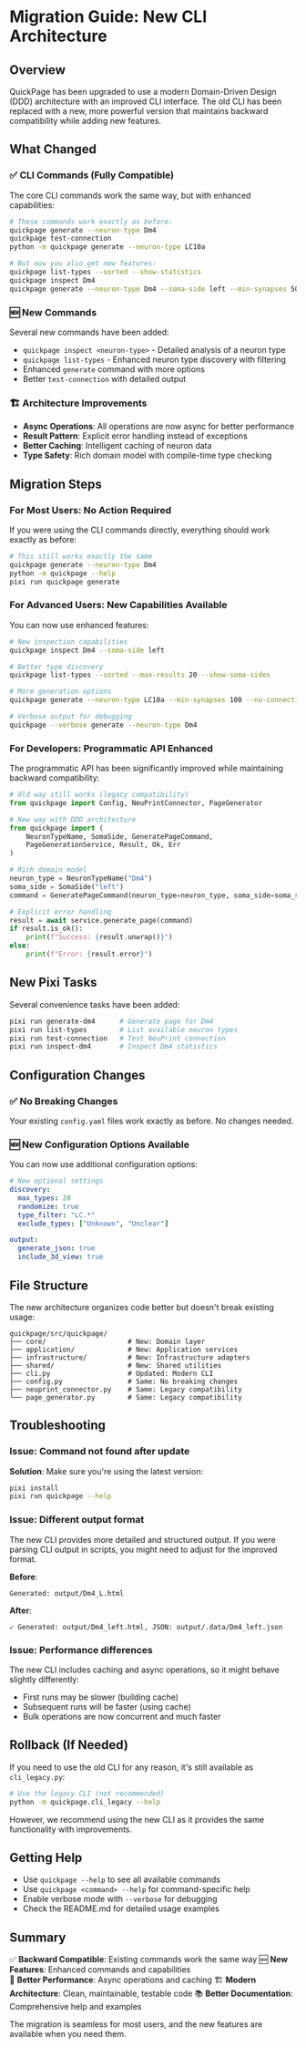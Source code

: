 # Migration Guide: New CLI Architecture

## Overview

QuickPage has been upgraded to use a modern Domain-Driven Design (DDD) architecture with an improved CLI interface. The old CLI has been replaced with a new, more powerful version that maintains backward compatibility while adding new features.

## What Changed

### ✅ CLI Commands (Fully Compatible)

The core CLI commands work the same way, but with enhanced capabilities:

```bash
# These commands work exactly as before:
quickpage generate --neuron-type Dm4
quickpage test-connection
python -m quickpage generate --neuron-type LC10a

# But now you also get new features:
quickpage list-types --sorted --show-statistics
quickpage inspect Dm4
quickpage generate --neuron-type Dm4 --soma-side left --min-synapses 50
```

### 🆕 New Commands

Several new commands have been added:

- `quickpage inspect <neuron-type>` - Detailed analysis of a neuron type
- `quickpage list-types` - Enhanced neuron type discovery with filtering
- Enhanced `generate` command with more options
- Better `test-connection` with detailed output

### 🏗️ Architecture Improvements

- **Async Operations**: All operations are now async for better performance
- **Result Pattern**: Explicit error handling instead of exceptions
- **Better Caching**: Intelligent caching of neuron data
- **Type Safety**: Rich domain model with compile-time type checking

## Migration Steps

### For Most Users: No Action Required

If you were using the CLI commands directly, everything should work exactly as before:

```bash
# This still works exactly the same
quickpage generate --neuron-type Dm4
python -m quickpage --help
pixi run quickpage generate
```

### For Advanced Users: New Capabilities Available

You can now use enhanced features:

```bash
# New inspection capabilities
quickpage inspect Dm4 --soma-side left

# Better type discovery
quickpage list-types --sorted --max-results 20 --show-soma-sides

# More generation options
quickpage generate --neuron-type LC10a --min-synapses 100 --no-connectivity

# Verbose output for debugging
quickpage --verbose generate --neuron-type Dm4
```

### For Developers: Programmatic API Enhanced

The programmatic API has been significantly improved while maintaining backward compatibility:

```python
# Old way still works (legacy compatibility)
from quickpage import Config, NeuPrintConnector, PageGenerator

# New way with DDD architecture
from quickpage import (
    NeuronTypeName, SomaSide, GeneratePageCommand,
    PageGenerationService, Result, Ok, Err
)

# Rich domain model
neuron_type = NeuronTypeName("Dm4")
soma_side = SomaSide("left") 
command = GeneratePageCommand(neuron_type=neuron_type, soma_side=soma_side)

# Explicit error handling
result = await service.generate_page(command)
if result.is_ok():
    print(f"Success: {result.unwrap()}")
else:
    print(f"Error: {result.error}")
```

## New Pixi Tasks

Several convenience tasks have been added:

```bash
pixi run generate-dm4      # Generate page for Dm4
pixi run list-types        # List available neuron types
pixi run test-connection   # Test NeuPrint connection
pixi run inspect-dm4       # Inspect Dm4 statistics
```

## Configuration Changes

### ✅ No Breaking Changes

Your existing `config.yaml` files work exactly as before. No changes needed.

### 🆕 New Configuration Options Available

You can now use additional configuration options:

```yaml
# New optional settings
discovery:
  max_types: 20
  randomize: true
  type_filter: "LC.*"
  exclude_types: ["Unknown", "Unclear"]

output:
  generate_json: true
  include_3d_view: true
```

## File Structure

The new architecture organizes code better but doesn't break existing usage:

```
quickpage/src/quickpage/
├── core/                    # New: Domain layer
├── application/             # New: Application services  
├── infrastructure/          # New: Infrastructure adapters
├── shared/                  # New: Shared utilities
├── cli.py                   # Updated: Modern CLI
├── config.py                # Same: No breaking changes
├── neuprint_connector.py    # Same: Legacy compatibility
└── page_generator.py        # Same: Legacy compatibility
```

## Troubleshooting

### Issue: Command not found after update

**Solution**: Make sure you're using the latest version:
```bash
pixi install
pixi run quickpage --help
```

### Issue: Different output format

The new CLI provides more detailed and structured output. If you were parsing CLI output in scripts, you might need to adjust for the improved format.

**Before**:
```
Generated: output/Dm4_L.html
```

**After**:
```
✓ Generated: output/Dm4_left.html, JSON: output/.data/Dm4_left.json
```

### Issue: Performance differences

The new CLI includes caching and async operations, so it might behave slightly differently:
- First runs may be slower (building cache)
- Subsequent runs will be faster (using cache)
- Bulk operations are now concurrent and much faster

## Rollback (If Needed)

If you need to use the old CLI for any reason, it's still available as `cli_legacy.py`:

```bash
# Use the legacy CLI (not recommended)
python -m quickpage.cli_legacy --help
```

However, we recommend using the new CLI as it provides the same functionality with improvements.

## Getting Help

- Use `quickpage --help` to see all available commands
- Use `quickpage <command> --help` for command-specific help
- Enable verbose mode with `--verbose` for debugging
- Check the README.md for detailed usage examples

## Summary

✅ **Backward Compatible**: Existing commands work the same way
🆕 **New Features**: Enhanced commands and capabilities  
🚀 **Better Performance**: Async operations and caching
🏗️ **Modern Architecture**: Clean, maintainable, testable code
📚 **Better Documentation**: Comprehensive help and examples

The migration is seamless for most users, and the new features are available when you need them.